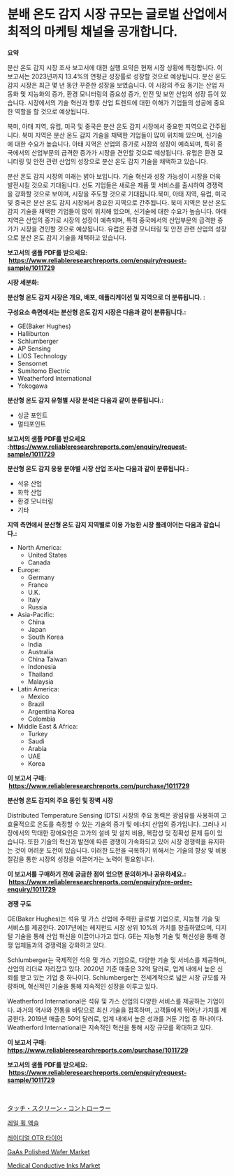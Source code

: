 <p><h1>분배 온도 감지 시장 규모는 글로벌 산업에서 최적의 마케팅 채널을 공개합니다.</h1></p><p><strong>요약</strong></p>
<p><p>분산 온도 감지 시장 조사 보고서에 대한 실행 요약은 현재 시장 상황에 특정합니다. 이 보고서는 2023년까지 13.4%의 연평균 성장률로 성장할 것으로 예상됩니다. 분산 온도 감지 시장은 최근 몇 년 동안 꾸준한 성장을 보였습니다. 이 시장의 주요 동기는 산업 자동화 및 지능화의 증가, 환경 모니터링의 중요성 증가, 안전 및 보안 산업의 성장 등이 있습니다. 시장에서의 기술 혁신과 향후 산업 트렌드에 대한 이해가 기업들의 성공에 중요한 역할을 할 것으로 예상됩니다. </p><p>북미, 아태 지역, 유럽, 미국 및 중국은 분산 온도 감지 시장에서 중요한 지역으로 간주됩니다. 북미 지역은 분산 온도 감지 기술을 채택한 기업들이 많이 위치해 있으며, 신기술에 대한 수요가 높습니다. 아태 지역은 산업의 증가로 시장의 성장이 예측되며, 특히 중국에서의 산업부문의 급격한 증가가 시장을 견인할 것으로 예상됩니다. 유럽은 환경 모니터링 및 안전 관련 산업의 성장으로 분산 온도 감지 기술을 채택하고 있습니다. </p><p>분산 온도 감지 시장의 미래는 밝아 보입니다. 기술 혁신과 성장 가능성이 시장을 더욱 발전시킬 것으로 기대됩니다. 선도 기업들은 새로운 제품 및 서비스를 출시하여 경쟁력을 강화할 것으로 보이며, 시장을 주도할 것으로 기대됩니다.북미, 아태 지역, 유럽, 미국 및 중국은 분산 온도 감지 시장에서 중요한 지역으로 간주됩니다. 북미 지역은 분산 온도 감지 기술을 채택한 기업들이 많이 위치해 있으며, 신기술에 대한 수요가 높습니다. 아태 지역은 산업의 증가로 시장의 성장이 예측되며, 특히 중국에서의 산업부문의 급격한 증가가 시장을 견인할 것으로 예상됩니다. 유럽은 환경 모니터링 및 안전 관련 산업의 성장으로 분산 온도 감지 기술을 채택하고 있습니다.</p></p>
<p><strong>보고서의 샘플 PDF를 받으세요: &nbsp;<a href="https://www.reliableresearchreports.com/enquiry/request-sample/1011729">https://www.reliableresearchreports.com/enquiry/request-sample/1011729</a></strong></p>
<p><strong>시장 세분화:</strong></p>
<p><strong> 분산형 온도 감지 시장은 개요, 배포, 애플리케이션 및 지역으로 더 분류됩니다. :</strong></p>
<p><strong>구성요소 측면에서는 분산형 온도 감지 시장은 다음과 같이 분류됩니다.:</strong></p>
<p><ul><li>GE(Baker Hughes)</li><li>Halliburton</li><li>Schlumberger</li><li>AP Sensing</li><li>LIOS Technology</li><li>Sensornet</li><li>Sumitomo Electric</li><li>Weatherford International</li><li>Yokogawa</li></ul></p>
<p><strong> 분산형 온도 감지 유형별 시장 분석은 다음과 같이 분류됩니다.:</strong></p>
<p><ul><li>싱글 포인트</li><li>멀티포인트</li></ul></p>
<p><strong>보고서의 샘플 PDF를 받으세요 :<a href="https://www.reliableresearchreports.com/enquiry/request-sample/1011729">https://www.reliableresearchreports.com/enquiry/request-sample/1011729</a></strong></p>
<p><strong> 분산형 온도 감지 응용 분야별 시장 산업 조사는 다음과 같이 분류됩니다.:</strong></p>
<p><ul><li>석유 산업</li><li>화학 산업</li><li>환경 모니터링</li><li>기타</li></ul></p>
<p><strong>지역 측면에서 분산형 온도 감지 지역별로 이용 가능한 시장 플레이어는 다음과 같습니다.:</strong></p>
<p><ul>
    <li>
        North America:
        <ul>
            <li>United States</li>
            <li>Canada</li>
        </ul>
    </li>
    <li>
        Europe:
        <ul>
            <li>Germany</li>
            <li>France</li>
            <li>U.K.</li>
            <li>Italy</li>
            <li>Russia</li>
        </ul>
    </li>
    <li>
        Asia-Pacific:
        <ul>
            <li>China</li>
            <li>Japan</li>
            <li>South Korea</li>
            <li>India</li>
            <li>Australia</li>
            <li>China Taiwan</li>
            <li>Indonesia</li>
            <li>Thailand</li>
            <li>Malaysia</li>
        </ul>
    </li>
    <li>
        Latin America:
        <ul>
            <li>Mexico</li>
            <li>Brazil</li>
            <li>Argentina Korea</li>
            <li>Colombia</li>
        </ul>
    </li>
    <li>
        Middle East & Africa:
        <ul>
            <li>Turkey</li>
            <li>Saudi</li>
            <li>Arabia</li>
            <li>UAE</li>
            <li>Korea</li>
        </ul>
    </li>
    </ul></p>
<p><strong>이 보고서 구매: &nbsp;<a href="https://www.reliableresearchreports.com/purchase/1011729">https://www.reliableresearchreports.com/purchase/1011729</a></strong></p>
<p><strong>분산형 온도 감지의 주요 동인 및 장벽 시장</strong></p>
<p><p>Distributed Temperature Sensing (DTS) 시장의 주요 동력은 광섬유를 사용하여 고효율적으로 온도를 측정할 수 있는 기술의 증가 및 에너지 산업의 증가입니다. 그러나 시장에서의 막대한 장애요인은 고가의 설비 및 설치 비용, 복잡성 및 정확성 문제 등이 있습니다. 또한 기술의 혁신과 발전에 따른 경쟁이 가속화되고 있어 시장 경쟁력을 유지하는 것이 어려운 도전이 있습니다. 이러한 도전을 극복하기 위해서는 기술의 향상 및 비용 절감을 통한 시장의 성장을 이끌어가는 노력이 필요합니다.</p></p>
<p><strong>이 보고서를 구매하기 전에 궁금한 점이 있으면 문의하거나 공유하세요.: &nbsp;<a href="https://www.reliableresearchreports.com/enquiry/pre-order-enquiry/1011729">https://www.reliableresearchreports.com/enquiry/pre-order-enquiry/1011729</a></strong></p>
<p><strong>경쟁 구도</strong></p>
<p><p>GE(Baker Hughes)는 석유 및 가스 산업에 주력한 글로벌 기업으로, 지능형 기술 및 서비스를 제공한다. 2017년에는 헤지펀드 시장 상위 10%의 가치를 창출하였으며, 디지털 기술을 통해 산업 혁신을 이끌어나가고 있다. GE는 지능형 기술 및 혁신성을 통해 경쟁 업체들과의 경쟁력을 강화하고 있다.</p><p>Schlumberger는 국제적인 석유 및 가스 기업으로, 다양한 기술 및 서비스를 제공하며, 산업의 리더로 자리잡고 있다. 2020년 기준 매출은 32억 달러로, 업계 내에서 높은 신뢰를 받고 있는 기업 중 하나이다. Schlumberger는 전세계적으로 넓은 시장 규모를 자랑하며, 혁신적인 기술을 통해 지속적인 성장을 이루고 있다.</p><p>Weatherford International은 석유 및 가스 산업의 다양한 서비스를 제공하는 기업이다. 과거의 역사와 전통을 바탕으로 최신 기술을 접목하며, 고객들에게 뛰어난 가치를 제공한다. 2019년 매출은 50억 달러로, 업계 내에서 높은 성과를 거둔 기업 중 하나이다. Weatherford International은 지속적인 혁신을 통해 시장 규모를 확대하고 있다.</p></p>
<p><strong>이 보고서 구매: &nbsp; <a href="https://www.reliableresearchreports.com/purchase/1011729">https://www.reliableresearchreports.com/purchase/1011729</a></strong></p>
<p><strong>보고서의 샘플 PDF를 받으세요: &nbsp;<a href="https://www.reliableresearchreports.com/enquiry/request-sample/1011729">https://www.reliableresearchreports.com/enquiry/request-sample/1011729</a></strong><strong></strong></p>
<p>&nbsp;</p>
<p><p><a href="https://github.com/hwbcz413288296/Market-Research-Report-List-1/blob/main/5913098192550.md">タッチ・スクリーン・コントローラー</a></p><p><a href="https://github.com/bunxhcci35271755/Market-Research-Report-List-1/blob/main/4592744192364.md">레일 휠 액슬</a></p><p><a href="https://github.com/fredrickeglers/Market-Research-Report-List-1/blob/main/5698661192365.md">레이디얼 OTR 타이어</a></p><p><a href="https://issuu.com/reportprime-2/docs/gaas-polished-wafer-market-size-2030.pptx">GaAs Polished Wafer Market</a></p><p><a href="https://github.com/Chiragrp22/Market-Research-Report-List-3/blob/main/medical-conductive-inks-market.md">Medical Conductive Inks Market</a></p></p>